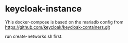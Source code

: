 # keycloak-instance

Yhis docker-compose is based on the mariadb config from https://github.com/keycloak/keycloak-containers.git

run create-networks.sh first.
